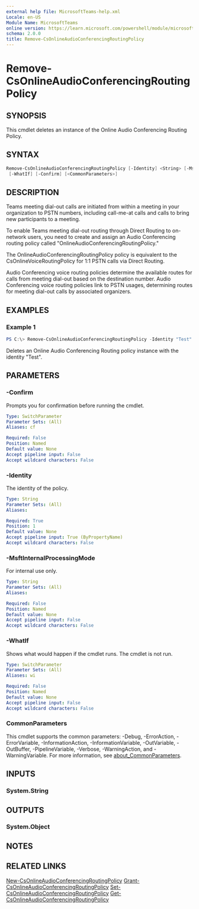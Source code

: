 ```yaml
---
external help file: MicrosoftTeams-help.xml
Locale: en-US
Module Name: MicrosoftTeams
online version: https://learn.microsoft.com/powershell/module/microsoftteams/remove-csonlineaudioconferencingroutingpolicy
schema: 2.0.0
title: Remove-CsOnlineAudioConferencingRoutingPolicy
---
```


# Remove-CsOnlineAudioConferencingRoutingPolicy

## SYNOPSIS

This cmdlet deletes an instance of the Online Audio Conferencing Routing Policy.

## SYNTAX

```powershell
Remove-CsOnlineAudioConferencingRoutingPolicy [-Identity] <String> [-MsftInternalProcessingMode <String>]
 [-WhatIf] [-Confirm] [<CommonParameters>]
```

## DESCRIPTION

Teams meeting dial-out calls are initiated from within a meeting in your organization to PSTN numbers, including call-me-at calls and calls to bring new participants to a meeting.

To enable Teams meeting dial-out routing through Direct Routing to on-network users, you need to create and assign an Audio Conferencing routing policy called "OnlineAudioConferencingRoutingPolicy."

The OnlineAudioConferencingRoutingPolicy policy is equivalent to the CsOnlineVoiceRoutingPolicy for 1:1 PSTN calls via Direct Routing.

Audio Conferencing voice routing policies determine the available routes for calls from meeting dial-out based on the destination number. Audio Conferencing voice routing policies link to PSTN usages, determining routes for meeting dial-out calls by associated organizers.

## EXAMPLES

### Example 1

```powershell
PS C:\> Remove-CsOnlineAudioConferencingRoutingPolicy -Identity "Test"
```

Deletes an Online Audio Conferencing Routing policy instance with the identity "Test".

## PARAMETERS

### -Confirm

Prompts you for confirmation before running the cmdlet.

```yaml
Type: SwitchParameter
Parameter Sets: (All)
Aliases: cf

Required: False
Position: Named
Default value: None
Accept pipeline input: False
Accept wildcard characters: False
```

### -Identity

The identity of the policy.

```yaml
Type: String
Parameter Sets: (All)
Aliases:

Required: True
Position: 1
Default value: None
Accept pipeline input: True (ByPropertyName)
Accept wildcard characters: False
```

### -MsftInternalProcessingMode

For internal use only.

```yaml
Type: String
Parameter Sets: (All)
Aliases:

Required: False
Position: Named
Default value: None
Accept pipeline input: False
Accept wildcard characters: False
```

### -WhatIf

Shows what would happen if the cmdlet runs.
The cmdlet is not run.

```yaml
Type: SwitchParameter
Parameter Sets: (All)
Aliases: wi

Required: False
Position: Named
Default value: None
Accept pipeline input: False
Accept wildcard characters: False
```

### CommonParameters

This cmdlet supports the common parameters: -Debug, -ErrorAction, -ErrorVariable, -InformationAction, -InformationVariable, -OutVariable, -OutBuffer, -PipelineVariable, -Verbose, -WarningAction, and -WarningVariable. For more information, see [about_CommonParameters](http://go.microsoft.com/fwlink/?LinkID=113216).

## INPUTS

### System.String

## OUTPUTS

### System.Object

## NOTES

## RELATED LINKS

[New-CsOnlineAudioConferencingRoutingPolicy](New-CsOnlineAudioConferencingRoutingPolicy.md)
[Grant-CsOnlineAudioConferencingRoutingPolicy](Grant-CsOnlineAudioConferencingRoutingPolicy.md)
[Set-CsOnlineAudioConferencingRoutingPolicy](Set-CsOnlineAudioConferencingRoutingPolicy.md)
[Get-CsOnlineAudioConferencingRoutingPolicy](Get-CsOnlineAudioConferencingRoutingPolicy.md)
